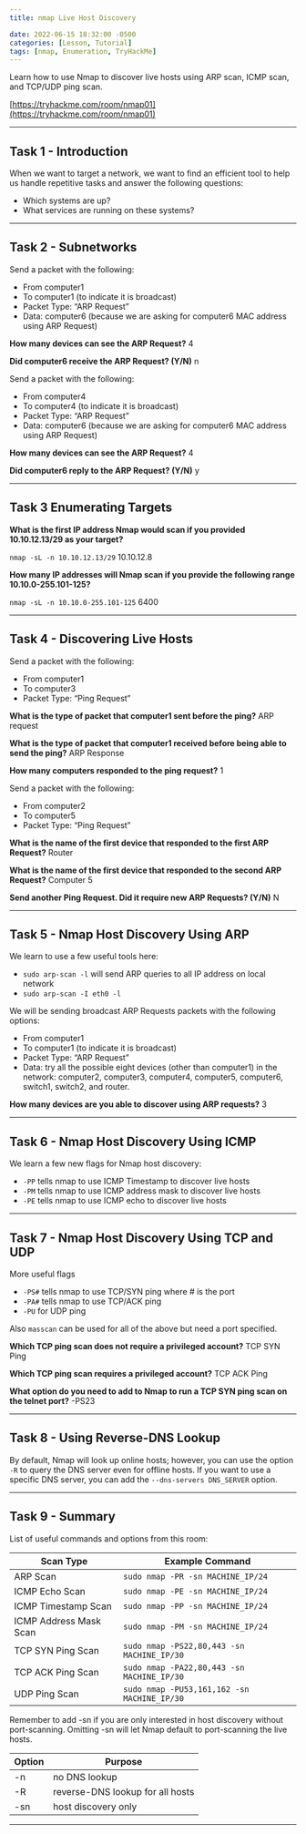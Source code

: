 ```yaml
---
title: nmap Live Host Discovery

date: 2022-06-15 18:32:00 -0500
categories: [Lesson, Tutorial]
tags: [nmap, Enumeration, TryHackMe]
---
```


Learn how to use Nmap to discover live hosts using ARP scan, ICMP scan, and TCP/UDP ping scan.

[https://tryhackme.com/room/nmap01](https://tryhackme.com/room/nmap01)

* * *

## Task 1 - Introduction

When we want to target a network, we want to find an efficient tool to help us handle repetitive tasks and answer the following questions:

   - Which systems are up?
   - What services are running on these systems?

* * * 

## Task 2 - Subnetworks 

Send a packet with the following:

   - From computer1
   - To computer1 (to indicate it is broadcast)
   - Packet Type: “ARP Request”
   - Data: computer6 (because we are asking for computer6 MAC address using ARP Request)

**How many devices can see the ARP Request?** 4

**Did computer6 receive the ARP Request? (Y/N)** n

Send a packet with the following:

   - From computer4
   - To computer4 (to indicate it is broadcast)
   - Packet Type: “ARP Request”
   - Data: computer6 (because we are asking for computer6 MAC address using ARP Request)

**How many devices can see the ARP Request?** 4

**Did computer6 reply to the ARP Request? (Y/N)** y

* * * 

## Task 3 Enumerating Targets 

**What is the first IP address Nmap would scan if you provided 10.10.12.13/29 as your target?** 

``nmap -sL -n 10.10.12.13/29`` 10.10.12.8

**How many IP addresses will Nmap scan if you provide the following range 10.10.0-255.101-125?** 

``nmap -sL -n 10.10.0-255.101-125`` 6400

* * * 

## Task 4 - Discovering Live Hosts 

Send a packet with the following:

   - From computer1
   - To computer3
   - Packet Type: “Ping Request”

**What is the type of packet that computer1 sent before the ping?** ARP request

**What is the type of packet that computer1 received before being able to send the ping?** ARP Response

**How many computers responded to the ping request?** 1

Send a packet with the following:

   - From computer2
   - To computer5
   - Packet Type: “Ping Request”

**What is the name of the first device that responded to the first ARP Request?** Router

**What is the name of the first device that responded to the second ARP Request?** Computer 5

**Send another Ping Request. Did it require new ARP Requests? (Y/N)** N

* * * 

## Task 5 - Nmap Host Discovery Using ARP 

We learn to use a few useful tools here:

- ``sudo arp-scan -l`` will send ARP queries to all IP address on local network
- ``sudo arp-scan -I eth0 -l``

We will be sending broadcast ARP Requests packets with the following options:

   - From computer1
   - To computer1 (to indicate it is broadcast)
   - Packet Type: “ARP Request”
   - Data: try all the possible eight devices (other than computer1) in the network: computer2, computer3, computer4, computer5, computer6, switch1, switch2, and router.

**How many devices are you able to discover using ARP requests?** 3

* * * 

## Task 6 - Nmap Host Discovery Using ICMP 

We learn a few new flags for Nmap host discovery:

- ``-PP`` tells nmap to use ICMP Timestamp to discover live hosts
- ``-PM`` tells nmap to use ICMP address mask to discover live hosts
- ``-PE`` tells nmap to use ICMP echo to discover live hosts

* * * 

## Task 7 - Nmap Host Discovery Using TCP and UDP 

More useful flags

- ``-PS#`` tells nmap to use TCP/SYN ping where # is the port
- ``-PA#`` tells nmap to use TCP/ACK ping 
- ``-PU`` for UDP ping

Also ``masscan`` can be used for all of the above but need a port specified.

**Which TCP ping scan does not require a privileged account?** TCP SYN Ping

**Which TCP ping scan requires a privileged account?** TCP ACK Ping

**What option do you need to add to Nmap to run a TCP SYN ping scan on the telnet port?** -PS23

* * * 

## Task 8 - Using Reverse-DNS Lookup 

By default, Nmap will look up online hosts; however, you can use the option ``-R`` to query the DNS server even for offline hosts. If you want to use a specific DNS server, you can add the ``--dns-servers DNS_SERVER`` option.

* * * 

## Task 9 - Summary 

List of useful commands and options from this room:

| Scan Type | Example Command |
|-----------|-----------------|
| ARP Scan | ``sudo nmap -PR -sn MACHINE_IP/24`` |
| ICMP Echo Scan | ``sudo nmap -PE -sn MACHINE_IP/24`` |
| ICMP Timestamp Scan | ``sudo nmap -PP -sn MACHINE_IP/24`` |
| ICMP Address Mask Scan | ``sudo nmap -PM -sn MACHINE_IP/24`` |
| TCP SYN Ping Scan | ``sudo nmap -PS22,80,443 -sn MACHINE_IP/30`` |
| TCP ACK Ping Scan | ``sudo nmap -PA22,80,443 -sn MACHINE_IP/30`` |
| UDP Ping Scan | ``sudo nmap -PU53,161,162 -sn MACHINE_IP/30`` |

Remember to add -sn if you are only interested in host discovery without port-scanning. Omitting -sn will let Nmap default to port-scanning the live hosts.

| Option | Purpose |
|--------|---------|
| -n | no DNS lookup |
| -R | reverse-DNS lookup for all hosts |
| -sn | host discovery only |

* * * 






